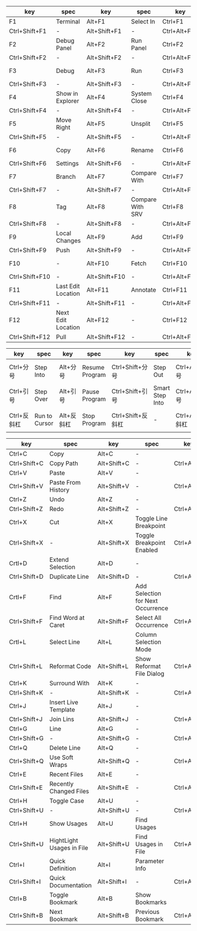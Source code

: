 | key | spec | key | spec | key | spec | key | spec |
| ---- | ---- | ---- | ---- | ---- | ---- | ---- | ---- |
| F1 | Terminal | Alt+F1 | Select In | Ctrl+F1 | Preview File in | Shift+F1 | Open |
| Ctrl+Shift+F1 | - | Alt+Shift+F1 | - | Ctrl+Alt+F1 | - | | |
| F2 | Debug Panel | Alt+F2 | Run Panel | Ctrl+F2 | Declaration | Shift+F2 | New |
| Ctrl+Shift+F2 | - | Alt+Shift+F2 | - | Ctrl+Alt+F2 | - | | |
| F3 | Debug | Alt+F3 | Run | Ctrl+F3 | Edit Configurations | Shift+F3 | Fold Selection |
| Ctrl+Shift+F3 | - | Alt+Shift+F3 | - | Ctrl+Alt+F3 | -  | | |
| F4 | Show in Explorer | Alt+F4 | System Close | Ctrl+F4 | Open in new window | Shift+F4 | Compare With |
| Ctrl+Shift+F4 | - | Alt+Shift+F4 | - | Ctrl+Alt+F4 | -  | | |
| F5 | Move Right | Alt+F5 | Unsplit | Ctrl+F5 | File Path | Shift+F5 | File Structure |
| Ctrl+Shift+F5 | - | Alt+Shift+F5 | - | Ctrl+Alt+F5 | -  | | |
| F6 | Copy | Alt+F6 | Rename | Ctrl+F6 | Move | Shift+F6 | Navigation Bar |
| Ctrl+Shift+F6 | Settings | Alt+Shift+F6 | - | Ctrl+Alt+F6 | -  | | |
| F7 | Branch | Alt+F7 | Compare With | Ctrl+F7 | Compare With Branch | Shift+F7 | - |
| Ctrl+Shift+F7 | - | Alt+Shift+F7 | - | Ctrl+Alt+F7 | -  | | |
| F8 | Tag | Alt+F8 | Compare With SRV | Ctrl+F8 | Compare With LRV | Shift+F8 | - |
| Ctrl+Shift+F8 | - | Alt+Shift+F8 | - | Ctrl+Alt+F8 | -  | | |
| F9 | Local Changes | Alt+F9 | Add | Ctrl+F9 | Commit Changes | Shift+F9 | - |
| Ctrl+Shift+F9 | Push | Alt+Shift+F9 | - | Ctrl+Alt+F9 | -  | | |
| F10 | - | Alt+F10 | Fetch | Ctrl+F10 | Merge Changes | Shift+F10 | - |
| Ctrl+Shift+F10 | - | Alt+Shift+F10 | - | Ctrl+Alt+F10 | -  | | |
| F11 | Last Edit Location | Alt+F11 | Annotate | Ctrl+F11 | Show Current Revision | Shift+F11 | - |
| Ctrl+Shift+F11 | - | Alt+Shift+F11 | - | Ctrl+Alt+F11 | -  | | |
| F12 | Next Edit Location | Alt+F12 | - | Ctrl+F12 | - | Shift+F12 | - | 
| Ctrl+Shift+F12 | Pull | Alt+Shift+F12 | - | Ctrl+Alt+F12 | -  | | |

| key | spec | key | spec | key | spec | key | spec |
| ---- | ---- | ---- | ---- | ---- | ---- | ---- | ---- |
| Ctrl+分号 | Step Into | Alt+分号 | Resume Program | Ctrl+Shift+分号 | Step Out | Ctrl+ALt+分号 | Froce Step Into |
| Ctrl+引号 | Step Over | Alt+引号 | Pause Program | Ctrl+Shift+引号 | Smart Step Into | Ctrl+Alt+引号 | Froce Step Over |
| Ctrl+反斜杠 | Run to Cursor | Alt+反斜杠 | Stop Program | Ctrl+Shift+反斜杠 | - | Ctrl+Alt+反斜杠 | Froce Run to Cursor |

| key | spec | key | spec | key | spec |
| ---- | ---- | ---- | ---- | ---- | ---- |
| Ctrl+C | Copy | Alt+C | - | | |
| Ctrl+Shift+C | Copy Path | Alt+Shift+C | - | Ctrl+Alt+C | - |
| Ctrl+V | Paste | Alt+V | - | | |
| Ctrl+Shift+V | Paste From History | Alt+Shift+V | - | Ctrl+Alt+V | - |
| Ctrl+Z | Undo | Alt+Z | - | | |
| Ctrl+Shift+Z | Redo | Alt+Shift+Z | - | Ctrl+Alt+Z | - |
| Ctrl+X | Cut | Alt+X | Toggle Line Breakpoint | | |
| Ctrl+Shift+X | - | Alt+Shift+X | Toggle Breakpoint Enabled | Ctrl+Alt+X | - |
| Crtl+D | Extend Selection | Alt+D | - | | |
| Ctrl+Shift+D | Duplicate Line | Alt+Shift+D | - | Ctrl+Alt+D | - |
| Crtl+F | Find | Alt+F | Add Selection for Next Occurrence | | |
| Ctrl+Shift+F | Find Word at Caret | Alt+Shift+F | Select All Occurrence | Ctrl+Alt+F | Find Panel |
| Crtl+L | Select Line | Alt+L | Column Selection Mode | | | 
| Ctrl+Shift+L | Reformat Code | Alt+Shift+L | Show Reformat File Dialog| Ctrl+Alt+L |  |
| Ctrl+K | Surround With | Alt+K | - | | |
| Ctrl+Shift+K | - | Alt+Shift+K | - | Ctrl+Alt+K | - |
| Ctrl+J | Insert Live Template | Alt+J | - | | | 
| Ctrl+Shift+J | Join Lins | Alt+Shift+J | - | Ctrl+Alt+J | - |
| Ctrl+G | Line | Alt+G | - | | |
| Ctrl+Shift+G | - | Alt+Shift+G | - | Ctrl+Alt+G | - |
| Ctrl+Q | Delete Line | Alt+Q | - | | |
| Ctrl+Shift+Q | Use Soft Wraps | Alt+Shift+Q | - | Ctrl+Alt+Q | - |
| Ctrl+E | Recent Files | Alt+E | - | | |
| Ctrl+Shift+E | Recently Changed Files | Alt+Shift+E | - | Ctrl+Alt+E | - |
| Ctrl+H | Toggle Case | Alt+U | - | | |
| Ctrl+Shift+U | - | Alt+Shift+U | - | Ctrl+Alt+U | - |
| Ctrl+H | Show Usages | Alt+U | Find Usages | | |
| Ctrl+Shift+U | HightLight Usages in File | Alt+Shift+U | Find Usages in File | Ctrl+Alt+U | - |
| Ctrl+I | Quick Definition | Alt+I | Parameter Info | | |
| Ctrl+Shift+I | Quick Documentation | Alt+Shift+I | - | Ctrl+Alt+I | - |
| Ctrl+B | Toggle Bookmark | Alt+B | Show Bookmarks | | |
| Ctrl+Shift+B | Next Bookmark | Alt+Shift+B | Previous Bookmark | Ctrl+Alt+B | - |
